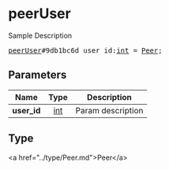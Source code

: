 # peerUser

Sample Description

<pre>
<a href="../constructor/peerUser.md">peerUser</a>#9db1bc6d user_id:<a href="../type/int.md">int</a> = <a href="../type/Peer.md">Peer</a>;
</pre>

## Parameters

| Name | Type | Description |
|------|:----:|-------------|
| **user_id** | <a href="../type/int.md">int</a> | Param description |

## Type

&lt;a href=&#34;../type/Peer.md&#34;&gt;Peer&lt;/a&gt;
